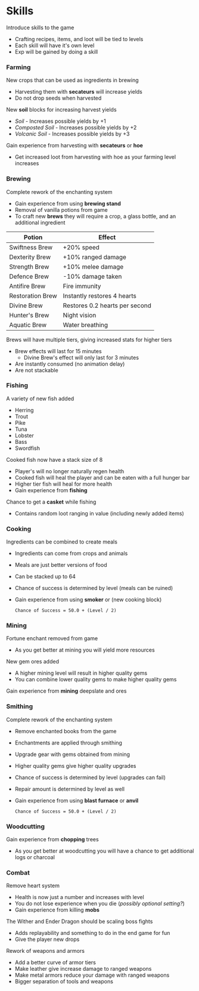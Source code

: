 # Skills

Introduce skills to the game

- Crafting recipes, items, and loot will be tied to levels
- Each skill will have it's own level
- Exp will be gained by doing a skill

### Farming

New crops that can be used as ingredients in brewing

- Harvesting them with **secateurs** will increase yields
- Do not drop seeds when harvested

New **soil** blocks for increasing harvest yields

- *Soil* - Increases possible yields by +1
- *Composted Soil* - Increases possible yields by +2
- *Volcanic Soil* - Increases possible yields by +3

Gain experience from harvesting with **secateurs** or **hoe**

- Get increased loot from harvesting with hoe as your farming level increases


### Brewing

Complete rework of the enchanting system

- Gain experience from using **brewing stand**
- Removal of vanilla potions from game
- To craft new **brews** they will require a crop, a glass bottle, and an additional ingredient

| Potion | Effect |
| ------ | ------ |
| Swiftness Brew | +20% speed |
| Dexterity Brew | +10% ranged damage |
| Strength Brew | +10% melee damage |
| Defence Brew | -10% damage taken |
| Antifire Brew | Fire immunity |
| Restoration Brew | Instantly restores 4 hearts |
| Divine Brew | Restores 0.2 hearts per second |
| Hunter's Brew | Night vision |
| Aquatic Brew | Water breathing |


Brews will have multiple tiers, giving increased stats for higher tiers

- Brew effects will last for 15 minutes
	- Divine Brew's effect will only last for 3 minutes
- Are instantly consumed (no animation delay)
- Are not stackable


### Fishing

A variety of new fish added

- Herring
- Trout
- Pike
- Tuna
- Lobster
- Bass
- Swordfish

Cooked fish now have a stack size of 8

- Player's will no longer naturally regen health
- Cooked fish will heal the player and can be eaten with a full hunger bar
- Higher tier fish will heal for more health
- Gain experience from **fishing**

Chance to get a **casket** while fishing

- Contains random loot ranging in value (including newly added items)


### Cooking

Ingredients can be combined to create meals

- Ingredients can come from crops and animals
- Meals are just better versions of food
- Can be stacked up to 64
- Chance of success is determined by level (meals can be ruined)
- Gain experience from using **smoker** or (new cooking block)

	`Chance of Success = 50.0 + (Level / 2)`


### Mining

Fortune enchant removed from game

- As you get better at mining you will yield more resources

New gem ores added

- A higher mining level will result in higher quality gems
- You can combine lower quality gems to make higher quality gems

Gain experience from **mining** deepslate and ores


### Smithing

Complete rework of the enchanting system

- Remove enchanted books from the game
- Enchantments are applied through smithing
- Upgrade gear with gems obtained from mining
- Higher quality gems give higher quality upgrades
- Chance of success is determined by level (upgrades can fail)
- Repair amount is determined by level as well
- Gain experience from using **blast furnace** or **anvil**

	`Chance of Success = 50.0 + (Level / 2)`


### Woodcutting

Gain experience from **chopping** trees

- As you get better at woodcutting you will have a chance to get additional logs or charcoal


### Combat

Remove heart system

- Health is now just a number and increases with level
- You do not lose experience when you die (*possibly optional setting?*)
- Gain experience from killing **mobs**

The Wither and Ender Dragon should be scaling boss fights

- Adds replayability and something to do in the end game for fun
- Give the player new drops

Rework of weapons and armors

- Add a better curve of armor tiers
- Make leather give increase damage to ranged weapons
- Make metal armors reduce your damage with ranged weapons
- Bigger separation of tools and weapons